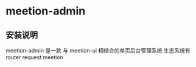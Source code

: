 <h1>meetion-admin</h1>
<h2>安装说明</h2>
meetion-admin 是一款 与 meetion-ui 相结合的单页后台管理系统 生态系统有router request meetion 
